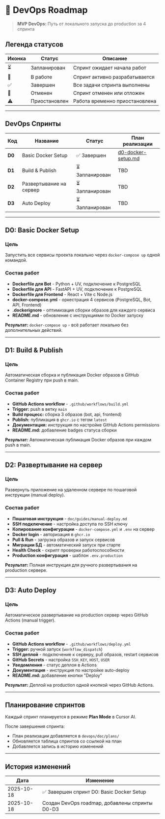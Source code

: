 # 🚀 DevOps Roadmap

> **MVP DevOps:** Путь от локального запуска до production за 4 спринта

## Легенда статусов

| Иконка | Статус | Описание |
|--------|--------|----------|
| ⏳ | Запланирован | Спринт ожидает начала работ |
| 🔄 | В работе | Спринт активно разрабатывается |
| ✅ | Завершен | Все задачи спринта выполнены |
| 🚫 | Отменен | Спринт отменен или отложен |
| ⚠️ | Приостановлен | Работа временно приостановлена |

---

## DevOps Спринты

| Код | Название | Статус | План реализации |
|-----|----------|--------|-----------------|
| **D0** | Basic Docker Setup | ✅ Завершен | [d0-docker-setup.md](plans/d0-docker-setup.md) |
| **D1** | Build & Publish | ⏳ Запланирован | TBD |
| **D2** | Развертывание на сервер | ⏳ Запланирован | TBD |
| **D3** | Auto Deploy | ⏳ Запланирован | TBD |

---

## D0: Basic Docker Setup

### Цель
Запустить все сервисы проекта локально через `docker-compose up` одной командой.

### Состав работ
- **Dockerfile для Bot** - Python + UV, подключение к PostgreSQL
- **Dockerfile для API** - FastAPI + UV, подключение к PostgreSQL  
- **Dockerfile для Frontend** - React + Vite с Node.js
- **docker-compose.yml** - оркестрация 4 сервисов (PostgreSQL, Bot, API, Frontend)
- **.dockerignore** - оптимизация сборки образов для каждого сервиса
- **README.md** - обновление с инструкциями по Docker запуску

**Результат:** `docker-compose up` - всё работает локально без дополнительных действий.

---

## D1: Build & Publish

### Цель
Автоматическая сборка и публикация Docker образов в GitHub Container Registry при push в main.

### Состав работ
- **GitHub Actions workflow** - `.github/workflows/build.yml`
- **Trigger:** push в ветку `main`
- **Build процесс:** сборка 3 образов (bot, api, frontend)
- **Publish:** публикация в `ghcr.io` с тегом `latest`
- **Документация:** инструкция по настройке GitHub Actions permissions
- **README.md:** добавление badges статуса сборки

**Результат:** Автоматическая публикация Docker образов при каждом push в main.

---

## D2: Развертывание на сервер

### Цель
Развернуть приложение на удаленном сервере по пошаговой инструкции (manual deploy).

### Состав работ
- **Пошаговая инструкция** - `doc/guides/manual-deploy.md`
- **SSH подключение** - настройка доступа по SSH ключу
- **Копирование конфигурации** - `docker-compose.yml` и `.env` на сервер
- **Docker login** - авторизация в `ghcr.io`
- **Pull & Run** - загрузка образов и запуск сервисов
- **Миграции БД** - автоматический запуск при старте
- **Health Check** - скрипт проверки работоспособности
- **Production конфигурация** - шаблон `.env.production`

**Результат:** Полная инструкция для ручного развертывания на production сервере.

---

## D3: Auto Deploy

### Цель
Автоматическое развертывание на production сервер через GitHub Actions (manual trigger).

### Состав работ
- **GitHub Actions workflow** - `.github/workflows/deploy.yml`
- **Trigger:** ручной запуск (`workflow_dispatch`)
- **SSH деплой** - подключение к серверу, pull образов, restart сервисов
- **GitHub Secrets** - настройка `SSH_KEY`, `HOST`, `USER`
- **Уведомления** - статус деплоя в Actions
- **Документация** - инструкция по настройке auto-deploy
- **README.md:** добавление кнопки "Deploy"

**Результат:** Деплой на production одной кнопкой через GitHub Actions.

---

## Планирование спринтов

Каждый спринт планируется в режиме **Plan Mode** в Cursor AI.

После завершения спринта:
- План реализации добавляется в `devops/doc/plans/`
- Обновляется таблица спринтов со ссылкой на план
- Добавляется запись в историю изменений

---

## История изменений

| Дата | Изменение |
|------|-----------|
| 2025-10-18 | ✅ Завершен спринт D0: Basic Docker Setup |
| 2025-10-18 | Создан DevOps roadmap, добавлены спринты D0-D3 |

